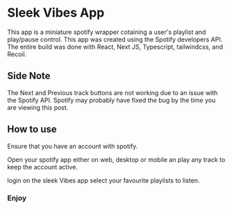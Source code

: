 # Sleek Vibes App

This app is a miniature spotify wrapper cotaining a user's playlist and play/pause control. This app was created using the Spotify developers API. The entire build was done with React, Next JS, Typescript, tailwindcss, and Recoil.

## Side Note

The Next and Previous track buttons are not working due to an issue with the Spotify API. Spotify may probably have fixed the bug by the time you are viewing this post.

## How to use

Ensure that you have an account with spotify.

Open your spotify app either on web, desktop or mobile an play any track to keep the account active.

login on the sleek Vibes app select your favourite playlists to listen.

### Enjoy
